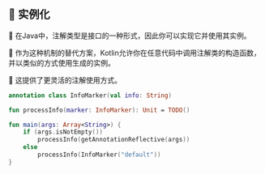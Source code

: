  
## 🚀 实例化

🌟 在Java中，注解类型是接口的一种形式，因此你可以实现它并使用其实例。

🔧 作为这种机制的替代方案，Kotlin允许你在任意代码中调用注解类的构造函数，并以类似的方式使用生成的实例。

🎨 这提供了更灵活的注解使用方式。

```kotlin
annotation class InfoMarker(val info: String)

fun processInfo(marker: InfoMarker): Unit = TODO()

fun main(args: Array<String>) {
    if (args.isNotEmpty())
        processInfo(getAnnotationReflective(args))
    else
        processInfo(InfoMarker("default"))
}
```
